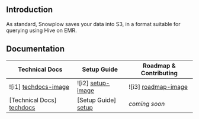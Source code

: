 ## Introduction

As standard, Snowplow saves your data into S3, in a format suitable for querying using Hive on EMR.

## Documentation

| Technical Docs              | Setup Guide           | Roadmap & Contributing               |         
|-----------------------------|-----------------------|--------------------------------------|
| ![i1] [techdocs-image]      | ![i2] [setup-image]   | ![i3] [roadmap-image]                |
| [Technical Docs] [techdocs] | [Setup Guide] [setup] | _coming soon_                        |

[techdocs-image]: https://d3i6fms1cm1j0i.cloudfront.net/github/images/techdocs.png
[setup-image]: https://d3i6fms1cm1j0i.cloudfront.net/github/images/setup.png
[roadmap-image]: https://d3i6fms1cm1j0i.cloudfront.net/github/images/roadmap.png
[setup]: https://github.com/snowplow/snowplow/wiki/Setting-up-alternative-data-stores
[techdocs]: https://github.com/snowplow/snowplow/wiki/s3%20apache%20hive%20storage
